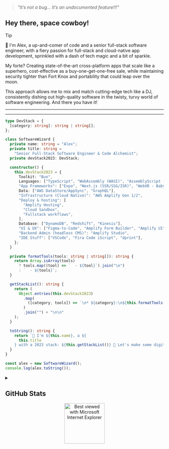 > *"It’s not a bug... It’s an undocumented feature!!!"*

## Hey there, space cowboy!

> [!TIP]
> 
>👋 I'm Alex, a up-and-comer of code and a senior full-stack software engineer, with a fiery passion for full-stack and cloud-native app development, sprinkled with a dash of tech magic and a bit of sparkle.
>
>My forte? Creating state-of-the-art cross-platform apps that scale like a superhero, cost-effective as a buy-one-get-one-free sale, while maintaining security tighter than Fort Knox and portability that could leap over the moon.
>
>This approach allows me to mix and match cutting-edge tech like a DJ, consistently dishing out high-quality software in the twisty, turvy world of software engineering. And there you have it!
>

---
---
```typescript
type DevStack = {
  [category: string]: string | string[];
};

class SoftwareWizard {
  private name: string = "Alex";
  private title: string =
    "Senior Full-Stack Software Engineer & Code Alchemist";
  private devStack2023: DevStack;

  constructor() {
    this.devStack2023 = {
      Toolkit: "Bun",
      Languages: ["TypeScript", "WebAssembly (WASI)", "AssemblyScript (WASM)"],
      "App Frameworks": ["Expo", "Next.js (SSR/SSG/ISR)", "WebXR - Babylon.js"],
      Data: ["AWS DataStore/AppSync", "GraphQL"],
      "Infrastructure (Cloud Native)": "AWS Amplify Gen 1/2",
      "Deploy & hosting": [
        "Amplify Hosting",
        "Cloud Sandbox",
        "Fullstack workflows",
      ],
      Database: ["DynamoDB", "Redshift", "Kinesis"],
      "UI & UX": ["Figma-to-Code", "Amplify Form Builder", "Amplify UI"],
      "Backend Admin (headless CMS)": "Amplify Studio",
      "IDE Stuff": ["VSCode", "Fira Code iScript", "dprint"],
    };
  }

  private formatTools(tools: string | string[]): string {
    return Array.isArray(tools)
      ? tools.map((tool) => `  - ${tool}`).join("\n")
      : `  - ${tools}`;
  }

  getStackList(): string {
    return (
      Object.entries(this.devStack2023)
        .map(
          ([category, tools]) => `\n* ${category}:\n${this.formatTools(tools)}`
        )
        .join("") + "\n\n"
    );
  }

  toString(): string {
    return `👋 I'm ${this.name}, a ${
      this.title
    } with a 2023 stack: ${this.getStackList()} 🌙 Let's make some digital magic! 🧙‍♂️✨`;
  }
}

const alex = new SoftwareWizard();
console.log(alex.toString());


```

<details>
<summary>
  
## GitHub Stats

</summary>

![Metrics](https://metrics.lecoq.io/alexlevy0)
  
</details>


<div align="center">
<img src="https://github.com/fnky/fnky/raw/fnky/img/ie.jpg" alt="Best viewed with Microsoft Internet Explorer" align="center" width="128">
</div>
